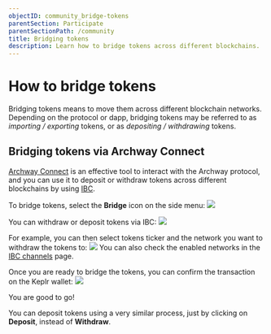 ```yaml
---
objectID: community_bridge-tokens
parentSection: Participate
parentSectionPath: /community
title: Bridging tokens
description: Learn how to bridge tokens across different blockchains.
---
```


# How to bridge tokens

Bridging tokens means to move them across different blockchain networks. Depending on the protocol or dapp, bridging tokens may be referred to as *importing / exporting* tokens, or as *depositing / withdrawing* tokens. 

## Bridging tokens via Archway Connect

<a href="https://connect.archway.io/" target="_blank">Archway Connect</a> is an effective tool to interact with the Archway protocol, and you can use it to deposit or withdraw tokens across different blockchains by using [IBC](/validators/running-a-relayer/introduction).

To bridge tokens, select the **Bridge** icon on the side menu:
![](/images/docs/archway_connect/connect-mainnet-ab.png)

You can withdraw or deposit tokens via IBC:
![](/images/docs/archway_connect/connect-mainnet-a1.png)

For example, you can then select tokens ticker and the network you want to withdraw the tokens to:
![](/images/docs/archway_connect/connect-mainnet-4.png)
You can also check the enabled networks in the [IBC channels](/resources/ibc-channels) page.

Once you are ready to bridge the tokens, you can confirm the transaction on the Keplr wallet:
![](/images/docs/ac-bridge-approve.png)

You are good to go!

You can deposit tokens using a very similar process, just by clicking on **Deposit**, instead of **Withdraw**.
